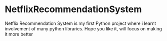 # NetflixRecommendationSystem
Netflix Recommendation System is my first Python project where i learnt involvement of many python libraries. Hope you like it, will focus on making it more better 
